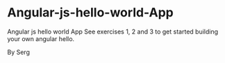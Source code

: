 Angular-js-hello-world-App
==========================

Angular js hello world App
See exercises 1, 2 and 3 to get started building your own angular hello.

By Serg
